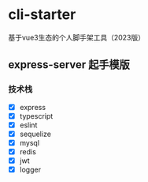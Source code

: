 # cli-starter
基于vue3生态的个人脚手架工具（2023版）

## express-server 起手模版

### 技术栈
- [x] express
- [x] typescript
- [x] eslint
- [x] sequelize
- [x] mysql
- [x] redis
- [x] jwt
- [x] logger
